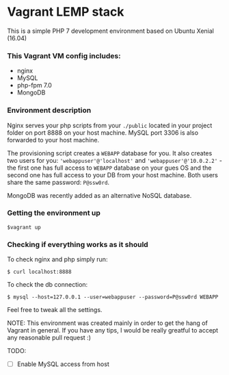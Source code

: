 # Vagrant LEMP stack

This is a simple PHP 7 development environment based on Ubuntu Xenial (16.04)

### This Vagrant VM config includes:

- nginx
- MySQL
- php-fpm 7.0
- MongoDB

### Environment description

Nginx serves your php scripts from your `./public` located in your project folder on port 8888 on your host machine.
MySQL port 3306 is also forwarded to your host machine.

The provisioning script creates a `WEBAPP` database for you.
It also creates two users for you: `'webappuser'@'localhost'` and `'webappuser'@'10.0.2.2'` - the first one has full access to `WEBAPP` database on your gues OS and the second one has full access to your DB from your host machine.
Both users share the same password: `P@ssw0rd`.

MongoDB was recently added as an alternative NoSQL database.

### Getting the environment up
```shell
$vagrant up
```

### Checking if everything works as it should
To check nginx and php simply run:
```shell
$ curl localhost:8888
```

To check the db connection:

```
$ mysql --host=127.0.0.1 --user=webappuser --password=P@ssw0rd WEBAPP
```

Feel free to tweak all the settings.

NOTE: This environment was created mainly in order to get the hang of Vagrant in general. If you have any tips, I would be really greatful to accept any reasonable pull request :)

TODO:
- [ ] Enable MySQL access from host

